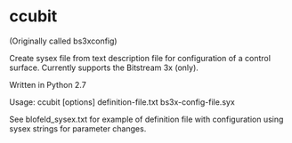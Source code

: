 # ccubit

(Originally called bs3xconfig)

Create sysex file from text description file for configuration of a control surface. Currently supports the Bitstream 3x (only).

Written in Python 2.7

Usage: ccubit [options] definition-file.txt bs3x-config-file.syx  

See blofeld_sysex.txt for example of definition file with configuration using sysex strings for parameter changes.
